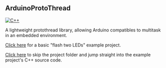 ArduinoProtoThread
------------------


[![C++](https://img.shields.io/badge/language-cpp-blue.svg)](https://github.com/gregkrsak/ArduinoProtoThread/blob/master/ArduinoProtoThread.cpp)


A lightweight protothread library, allowing Arduino compatibles to multitask in an embedded environment.

[Click here](https://github.com/gregkrsak/ArduinoProtoThread/tree/master/examples/TwoAsyncFlashingLEDs) for a basic "flash two LEDs" example project.

[Click here](https://github.com/gregkrsak/ArduinoProtoThread/blob/master/examples/TwoAsyncFlashingLEDs/TwoAsyncFlashingLEDs.ino) to skip the project folder and jump straight into the example project's C++ source code.
